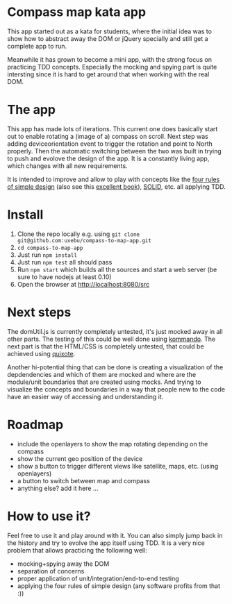 # Compass map kata app

This app started out as a kata for students, where the initial
idea was to show how to abstract away the DOM or jQuery specially
and still get a complete app to run.

Meanwhile it has grown to become a mini app, with the strong focus on
practicing TDD concepts. Especially the mocking and spying part
is quite intersting since it is hard to get around that when working
with the real DOM.

# The app

This app has made lots of iterations. This current one does basically
start out to enable rotating a (image of a) compass on scroll. Next step
was adding deviceorientation event to trigger the rotation and point to
North properly. Then the automatic switching between the two was built in
trying to push and evolove the design of the app. It is a constantly living
app, which changes with all new requirements.

It is intended to improve and allow to play with concepts like the
[four rules of simple design](http://www.c2.com/cgi/wiki?XpSimplicityRules)
(also see this [excellent book](https://leanpub.com/4rulesofsimpledesign)),
[SOLID](https://en.wikipedia.org/wiki/SOLID_(object-oriented_design)),
etc. all applying TDD.

# Install

1) Clone the repo locally e.g. using `git clone git@github.com:uxebu/compass-to-map-app.git`
2) `cd compass-to-map-app`
3) Just run `npm install`
4) Just run `npm test` all should pass
5) Run `npm start` which builds all the sources and start a web server (be sure to have nodejs at least 0.10)
6) Open the browser at [http://localhost:8080/src](http://localhost:8080/src)

# Next steps

The domUtil.js is currently completely untested, it's just mocked away
in all other parts. The testing of this could be well done using
[kommando](http://github.com/uxebu/kommando). The next part is that the
HTML/CSS is completely untested, that could be achieved using
[quixote](https://github.com/jamesshore/quixote).

Another hi-potential thing that can be done is creating a visualization
of the depdendencies and which of them are mocked and where are the
module/unit boundaries that are created using mocks. And trying to
visualize the concepts and boundaries in a way that people new to
the code have an easier way of accessing and understanding it.

# Roadmap

- include the openlayers to show the map rotating depending on the compass
- show the current geo position of the device
- show a button to trigger different views like satellite, maps, etc. (using openlayers)
- a button to switch between map and compass
- anything else? add it here ...

# How to use it?

Feel free to use it and play around with it.
You can also simply jump back in the history and try to evolve the
app itself using TDD. It is a very nice problem that allows practicing the
following well:

- mocking+spying away the DOM
- separation of concerns
- proper application of unit/integration/end-to-end testing
- applying the four rules of simple design (any software profits from that :))